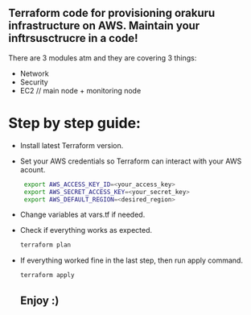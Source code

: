 ## Terraform code for provisioning orakuru infrastructure on AWS. Maintain your inftrsusctrucre in a code!

There are 3 modules atm and they are covering 3 things:
 - Network
 - Security
 - EC2 // main node + monitoring node


# Step by step guide:
 - Install latest Terraform version. 
 - Set your AWS credentials so Terraform can interact with your AWS acount.
    ```sh
     export AWS_ACCESS_KEY_ID=<your_access_key>
     export AWS_SECRET_ACCESS_KEY=<your_secret_key>
     export AWS_DEFAULT_REGION=<desired_region>
    ```
 -  Change variables at vars.tf if needed. 
 -  Check if everything works as expected.
     ```sh
    terraform plan
    ```
 - If everything worked fine in the last step, then run apply command.
    ```sh
    terraform apply
    ```
    
    ## Enjoy :)
